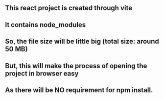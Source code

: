 ## This react project is created through vite

## It contains node_modules

## So, the file size will be little big (total size: around 50 MB)

## But, this will make the process of opening the project in browser easy

## As there will be NO requirement for npm install.
